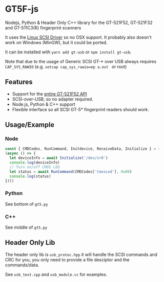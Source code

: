 # GT5F-js
Nodejs, Python & Header Only C++ library for the GT-521F52, GT-521F32 and GT-511C3(R) fingerprint scanners

It uses the [Linux SCSI Driver](http://sg.danny.cz/sg/index.html) so no OSX support.
It probably also doesn't work on Windows (MinGW), but it could be ported.

It can be installed with `yarn add gt-usb` or `npm install gt-usb`.

Note that due to the usage of Generic SCSI GT-* over USB always requires `CAP_SYS_RAWIO` (e.g. `setcap cap_sys_rawio=ep a.out ` or root)

## Features
* Support for the [entire GT-521F52 API](https://cdn.sparkfun.com/assets/learn_tutorials/7/2/3/GT-521F52_Programming_guide_V10_20161001.pdf)
* SCSI-over-USB; so no adapter required.
* Node.js, Python & C++ support
* Flexible interface so all SCSI GT-5* fingerprint readers should work.

## Usage/Example
### Node
```js
const { CMDCodes, RunCommand, Initdevice, ReceiveData, Initialize } = require('gt-usb')
(async () => {
  let deviceInfo = await Initialize('/dev/sr0')
  console.log(deviceInfo)
  // Turn on/off CMOS LED
  let status = await RunCommand(CMDCodes['CmosLed'], 0x00)
  console.log(status)
})()
```

### Python
See bottom of `gt5.py`

### C++
See middle of `gt5.py`

## Header Only Lib
The header only lib is `usb_protoc.hpp` it will handle the SCSI commands and CRC for you, you only need to provide a file desciptor and the commands/data.

See `usb_test.cpp` and `usb_module.cc` for examples.
